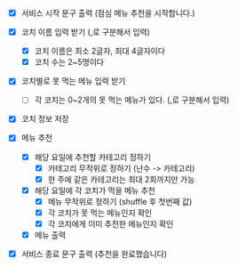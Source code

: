 - [x] 서비스 시작 문구 출력 (점심 메뉴 추천을 시작합니다.)

- [x] 코치 이름 입력 받기 (,로 구분해서 입력)
  - [x] 코치 이름은 최소 2글자, 최대 4글자이다
  - [x] 코치 수는 2~5명이다
- [x] 코치별로 못 먹는 메뉴 입력 받기
  - [ ] 각 코치는 0~2개의 못 먹는 메뉴가 있다. (,로 구분해서 입력)
- [x] 코치 정보 저장

- [x] 메뉴 추천
  - [x] 해당 요일에 추천할 카테고리 정하기
    - [x] 카테고리 무작위로 정하기 (난수 -> 카테고리)
    - [x] 한 주에 같은 카테고리는 최대 2회까지만 가능
  - [x] 해당 요일에 각 코치가 먹을 메뉴 추천
    - [x] 메뉴 무작위로 정하기 (shuffle 후 첫번째 값)
    - [x] 각 코치가 못 먹는 메뉴인지 확인
    - [x] 각 코치에게 이미 추천한 메뉴인지 확인
  - [x] 메뉴 출력
  
- [x] 서비스 종료 문구 출력 (추천을 완료했습니다)